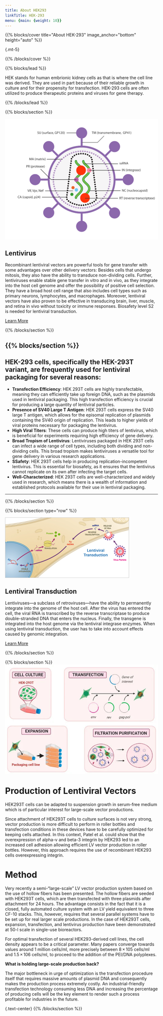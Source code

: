 ```yaml
---
title: About HEK293
linkTitle: HEK-293
menu: {main: {weight: 10}}
---
```


{{% blocks/cover title="About HEK-293" image_anchor="bottom" height="auto" %}}

{.mt-5}

{{% /blocks/cover %}}

{{% blocks/lead %}}

HEK stands for human embrionic kidney cells as that is where the cell line was derived. They are used in part because of their reliable growth in culture and for their propensity for transfection. HEK-293 cells are often utilized to produce therapeutic proteins and viruses for gene therapy.

{{% /blocks/lead %}}

{{% blocks/section %}}

<div class="container">
  <div class="row">
    <div class="col-md-6">
      <img src="lentivirus.png" class="img-fluid" alt="Description of the image">
    </div>
    <div class="col-md-6">
      <h2>Lentivirus</h2>
      <p>Recombinant lentiviral vectors are powerful tools for gene transfer with some advantages over other delivery vectors: Besides cells that undergo mitosis, they also have the ability to transduce non-dividing cells. Further, lentiviruses enable stable gene transfer in vitro and in vivo, as they integrate into the host cell genome and offer the possibility of positive cell selection. They have a broad host cell range that also includes cell types such as primary neurons, lymphocytes, and macrophages. Moreover, lentiviral vectors have also proven to be effective in transducing brain, liver, muscle, and retina in vivo without toxicity or immune responses. Biosafety level S2 is needed for lentiviral transduction.</p>
      </ul>
      <a href="https://old.abmgood.com/marketing/knowledge_base/The_Lentivirus_System.php" class="btn btn-primary">Learn More</a>
    </div>
  </div>
</div>

{{% /blocks/section %}}


{{% blocks/section %}}
---
  
  ## HEK-293 cells, specifically the HEK-293T variant, are frequently used for lentiviral packaging for several reasons:
   
  - **Transfection Efficiency**: HEK 293T cells are highly transfectable, meaning they can efficiently take up foreign DNA, such as the plasmids used in lentiviral packaging. This high transfection efficiency is crucial for producing a large quantity of lentiviral particles.
  - **Presence of SV40 Large T Antigen**: HEK 293T cells express the SV40 large T antigen, which allows for the episomal replication of plasmids containing the SV40 origin of replication. This leads to higher yields of viral proteins necessary for packaging the lentivirus.
  - **High Viral Titers**: These cells can produce high titers of lentivirus, which is beneficial for experiments requiring high efficiency of gene delivery.
  - **Broad Tropism of Lentivirus**: Lentiviruses packaged in HEK 293T cells can infect a wide range of cell types, including both dividing and non-dividing cells. This broad tropism makes lentiviruses a versatile tool for gene delivery in various research applications.
  - **SSafety**: HEK 293T cells help in producing replication-incompetent lentivirus. This is essential for biosafety, as it ensures that the lentivirus cannot replicate on its own after infecting the target cells.
  - **Well-Characterized**: HEK 293T cells are well-characterized and widely used in research, which means there is a wealth of information and established protocols available for their use in lentiviral packaging.

---
{{% /blocks/section %}}

{{% blocks/section type="row" %}}


<div class="container">
  <div class="row">
    <div class="col-md-6">
      <img src="TR_M_Lentiviral.jpg" class="img-fluid" alt="Description of the image">
    </div>
    <div class="col-md-6">
      <h2>Lentiviral Transduction</h2>
      <p>Lentiviruses—a subclass of retroviruses—have the ability to permanently integrate into the genome of the host cell. After the virus has entered the cell, the viral RNA is transcribed by the reverse transcriptase to produce double-stranded DNA that enters the nucleus. Finally, the transgene is integrated into the host genome via the lentiviral integrase enzymes. When using lentiviral transduction, the user has to take into account effects caused by genomic integration.</p>
      </ul>
      <a href="https://ibidi.com/content/264-viral-transduction#lentiviral_transduction" class="btn btn-primary">Learn More</a>
    </div>
  </div>
</div>



{{% /blocks/section %}}

{{% blocks/section %}}
<img src="production.jpg" style="display: block; margin-left: auto; margin-right: auto;" alt="Description of the image">


# Production of Lentiviral Vectors
HEK293T cells can be adapted to suspension growth in serum-free medium which is of particular interest for large-scale vector productions.

Since attachment of HEK293T cells to culture surfaces is not very strong, vector production is more difficult to perform in roller bottles and transfection conditions in these devices have to be carefully optimized for keeping cells attached. In this context, Patel et al. could show that the overexpression of alpha-v and beta-3 integrin by HEK293 led to an increased cell adhesion allowing efficient LV vector production in roller bottles. However, this approach requires the use of recombinant HEK293 cells overexpressing integrin.

# Method

Very recently a semi-“large-scale” LV vector production system based on the use of hollow fibers has been presented. The hollow fibers are seeded with HEK293T cells, which are then transfected with three plasmids after attachment for 24 hours. The advantage consists in the fact that it is a closed, fully automated culture system with an LV yield equivalent to three CF-10 stacks. This, however, requires that several parallel systems have to be set up for real larger scale productions.
In the case of HEK293T cells, expansion, transfection, and lentivirus production have been demonstrated at 50-l scale in single-use bioreactors.

For optimal transfection of several HEK293-derived cell lines, the cell density appears to be a critical parameter. Many papers converge towards values around 1 million cells/ml, more precisely between 8 × 105 cells/ml and 1.5 × 106 cells/ml, to proceed to the addition of the PEI/DNA polyplexes. 

**What is holding large-scale production back?**

The major bottleneck in urge of optimization is the transfection procedure itself that requires massive amounts of plasmid DNA and consequently makes the production process extremely costly. An industrial-friendly transfection technology consuming less DNA and increasing the percentage of producing cells will be the key element to render such a process profitable for industries in the future.

{.text-center}
{{% /blocks/section %}}